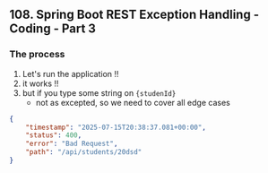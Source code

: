 ## 108. Spring Boot REST Exception Handling - Coding - Part 3

### The process
1. Let's run the application !! 
2. it works !!
3. but if you type some string on `{studenId}`
   * not as excepted, so we need to cover all edge cases
```json
{
    "timestamp": "2025-07-15T20:38:37.081+00:00",
    "status": 400,
    "error": "Bad Request",
    "path": "/api/students/20dsd"
}
```
